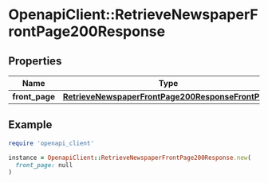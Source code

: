 # OpenapiClient::RetrieveNewspaperFrontPage200Response

## Properties

| Name | Type | Description | Notes |
| ---- | ---- | ----------- | ----- |
| **front_page** | [**RetrieveNewspaperFrontPage200ResponseFrontPage**](RetrieveNewspaperFrontPage200ResponseFrontPage.md) |  | [optional] |

## Example

```ruby
require 'openapi_client'

instance = OpenapiClient::RetrieveNewspaperFrontPage200Response.new(
  front_page: null
)
```

